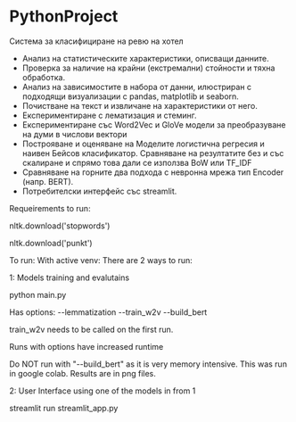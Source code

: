 # PythonProject

Система за класифициране на ревю на хотел 

- Анализ на статистическите характеристики, описващи данните.
- Проверка за наличие на крайни (екстремални) стойности и тяхна обработка.
- Анализ на зависимостите в набора от данни, илюстриран с подходящи визуализации с
  pandas, matplotlib и seaborn.
- Почистване на текст и извличане на характеристики от него.
- Експериментиране с лематизация и стеминг.
- Експериментиране със Word2Vec и GloVe модели за преобразуване на думи в числови вектори
- Построяване и оценяване на Моделите логистична регресия и наивен Бейсов класификатор. 
  Сравняване на резултатите без и със скалиране и спрямо това дали се използва BoW или TF_IDF
- Сравняване на горните два подхода с невронна мрежа тип Encoder (напр. BERT).
- Потребителски интерфейс със streamlit.

Requeirements to run:

nltk.download('stopwords')

nltk.download('punkt')



To run:
With active venv:
There are 2 ways to run:


1: Models training and evalutains

python main.py

Has options: 
--lemmatization 
--train_w2v 
--build_bert 

train_w2v needs to be called on the first run. 

Runs with options have increased runtime 

Do NOT run with "--build_bert" as it is very memory intensive. This was run in google colab. Results are in png files.



2: User Interface using one of the models in from 1

streamlit run streamlit_app.py
